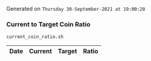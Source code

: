 Generated on `Thursday 30-September-2021 at 19:00:20`

### Current to Target Coin Ratio
`current_coin_ratio.sh`

Date|Current|Target|Ratio
---|---|---|---
